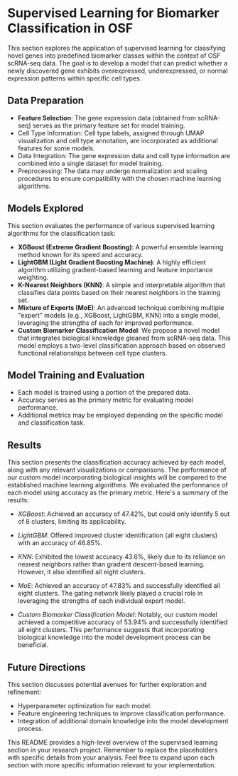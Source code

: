 # Supervised Learning for Biomarker Classification in OSF
This section explores the application of supervised learning for classifying novel genes into predefined biomarker classes within the context of OSF scRNA-seq data. The goal is to develop a model that can predict whether a newly discovered gene exhibits overexpressed, underexpressed, or normal expression patterns within specific cell types.

## Data Preparation
* **Feature Selection**: The gene expression data (obtained from scRNA-seq) serves as the primary feature set for model training.
* Cell Type Information: Cell type labels, assigned through UMAP visualization and cell type annotation, are incorporated as additional features for some models.
* Data Integration: The gene expression data and cell type information are combined into a single dataset for model training.
* Preprocessing: The data may undergo normalization and scaling procedures to ensure compatibility with the chosen machine learning algorithms.

## Models Explored
This section evaluates the performance of various supervised learning algorithms for the classification task:
* **XGBoost (Extreme Gradient Boosting)**: A powerful ensemble learning method known for its speed and accuracy.
* **LightGBM (Light Gradient Boosting Machine)**: A highly efficient algorithm utilizing gradient-based learning and feature importance weighting.
* **K-Nearest Neighbors (KNN)**: A simple and interpretable algorithm that classifies data points based on their nearest neighbors in the training set.
* **Mixture of Experts (MoE)**: An advanced technique combining multiple "expert" models (e.g., XGBoost, LightGBM, KNN) into a single model, leveraging the strengths of each for improved performance.
* **Custom Biomarker Classification Model**: We propose a novel model that integrates biological knowledge gleaned from scRNA-seq data. This model employs a two-level classification approach based on observed functional relationships between cell type clusters.

## Model Training and Evaluation
* Each model is trained using a portion of the prepared data.
* Accuracy serves as the primary metric for evaluating model performance.
* Additional metrics may be employed depending on the specific model and classification task.

## Results
This section presents the classification accuracy achieved by each model, along with any relevant visualizations or comparisons. The performance of our custom model incorporating biological insights will be compared to the established machine learning algorithms. We evaluated the performance of each model using accuracy as the primary metric. Here's a summary of the results:

* *XGBoost*: Achieved an accuracy of 47.42%, but could only identify 5 out of 8 clusters, limiting its applicability.

* *LightGBM*: Offered improved cluster identification (all eight clusters) with an accuracy of 46.85%.

* *KNN*: Exhibited the lowest accuracy 43.6%, likely due to its reliance on nearest neighbors rather than gradient descent-based learning. However, it also identified all eight clusters.

* *MoE*: Achieved an accuracy of 47.83% and successfully identified all eight clusters. The gating network likely played a crucial role in leveraging the strengths of each individual expert model.

* *Custom Biomarker Classification Model*: Notably, our custom model achieved a competitive accuracy of 53.94% and successfully identified all eight clusters.  This performance suggests that incorporating biological knowledge into the model development process can be beneficial.

## Future Directions
This section discusses potential avenues for further exploration and refinement:
* Hyperparameter optimization for each model.
* Feature engineering techniques to improve classification performance.
* Integration of additional domain knowledge into the model development process.

This README provides a high-level overview of the supervised learning section in your research project. Remember to replace the placeholders with specific details from your analysis.  Feel free to expand upon each section with more specific information relevant to your implementation.